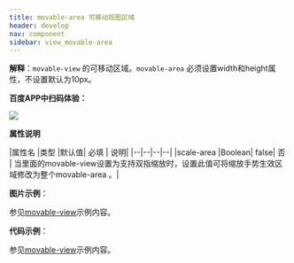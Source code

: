 ```yaml
---
title: movable-area 可移动视图区域
header: develop
nav: component
sidebar: view_movable-area
---
```

 

 


**解释**：`movable-view` 的可移动区域。`movable-area` 必须设置width和height属性，不设置默认为10px。


**百度APP中扫码体验：**

<img src="https://b.bdstatic.com/miniapp/assets/images/doc_demo/movableView.png"  class="demo-qrcode-image" />

**属性说明**

|属性名	|类型	|默认值| 必填 |	说明|
|--|--|--|--|
|scale-area	|Boolean|	false| 否 |	当里面的movable-view设置为支持双指缩放时，设置此值可将缩放手势生效区域修改为整个movable-area 。|

**图片示例**：

参见[movable-view](https://smartprogram.baidu.com/docs/develop/component/view_movable-view/)示例内容。

**代码示例**：

参见[movable-view](https://smartprogram.baidu.com/docs/develop/component/view_movable-view/)示例内容。

